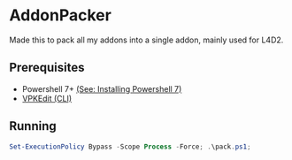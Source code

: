 # AddonPacker
Made this to pack all my addons into a single addon, mainly used for L4D2.

## Prerequisites
- Powershell 7+ [(See: Installing Powershell 7)](https://learn.microsoft.com/en-us/powershell/scripting/install/installing-powershell-on-windows?view=powershell-7.5)
- [VPKEdit (CLI)](https://github.com/craftablescience/VPKEdit)

## Running
```ps1
Set-ExecutionPolicy Bypass -Scope Process -Force; .\pack.ps1;
```

